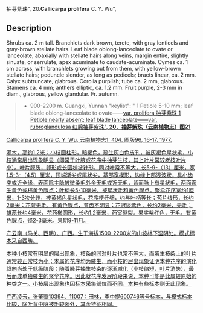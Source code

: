 抽芽紫珠",
20.**Callicarpa prolifera** C. Y. Wu",

## Description
Shrubs ca. 2 m tall. Branchlets dark brown, terete, with gray lenticels and gray-brown stellate hairs. Leaf blade oblong-lanceolate to ovate or lanceolate, abaxially with stellate hairs along veins, margin entire, slightly sinuate, or serrulate, apex acuminate to caudate-acuminate. Cymes ca. 1 cm across, with branchlets growing out from them, with yellow-brown stellate hairs; peduncle slender, as long as pedicels; bracts linear, ca. 2 mm. Calyx subtruncate, glabrous. Corolla purplish; tube ca. 2 mm, glabrous. Stamens ca. 4 mm; anthers elliptic, ca. 1.2 mm. Fruit purple, 2-3 mm in diam., glabrous, yellow glandular. Fr. autumn.

> * 900-2200 m. Guangxi, Yunnan
  "keylist": "
1 Petiole 5-10 mm; leaf blade oblong-lanceolate   to ovate——<a href='/info/Callicarpa prolifera var. prolifera?t=foc'>var. prolifera 抽芽紫珠
1 Petiole nearly absent; leaf blade lanceolate——<a href='/info/Callicarpa prolifera var. rubroglandulosa?t=foc'>var. rubroglandulosa 红腺抽芽紫珠",
**20．抽芽紫珠（云南植物志）图21**

Callicarpa prolifera C. Y. Wu, 云南植物志1: 404. 图版96, 16-17. 1977.

灌木，高约1.2米；小枝圆柱形，暗褐色，疏生灰白色皮孔，被灰褐色星状毛，小枝通常层出现象明显（即常于叶腋或花序中抽芽生枝，其上叶片常较老枝叶片小）。叶片膜质，卵形或长圆状披针形，同对叶常不等大，长5-9-（13）厘米，宽1.5-3-（4.5）厘米，顶端渐尖或尾状尖，基部宽楔形，边缘上部浅波状，具小齿突或近全缘，表面除主脉被微柔毛外余无毛或近无毛，背面脉上有星状毛，两面密生黄色或棕黄色腺点；叶柄长5-10毫米，被星状毛和黄色腺点。聚伞花序宽约1厘米，1-3次分歧，被黄褐色星状毛，花序梗纤细，约与叶柄等长；苞片线形，长约2毫米；花萼无毛，有黄色腺点，萼齿不明显；花冠淡紫色，长约2毫米，无毛；雄蕊长约4毫米，花药椭圆形，长约1.2毫米，药室纵裂。果实紫红色，无毛，有黄色腺点，径2-3毫米。果期9-11月。

产云南（马关、西畴）、广西。生于海拔1500-2200米的山坡林下湿阴处。模式标本采自西畴。

本种小枝常有明显的层出现象，枝条的同对叶片也常不等大，而腋生枝条上的叶片通常较正常枝为小；本属的花序均为腋生，而小枝的层出现象证明本种花序的演化趋向尚处于低级阶段；随着腋芽抽生枝条的逐渐减化（小枝缩短，叶片消失），最后而成单独腋生的聚伞花序。因此就花序发展阶段来说，本种可能是此属较原始的种类之一。小枝层出现象也因标本采集部位而不同，本种有些标本则无此现象。

广西凌云，张肇骞10394、11007；田林，李中提600746等号标本，与模式标本比较，除叶背中脉被毛较密外，其余特征相同。
